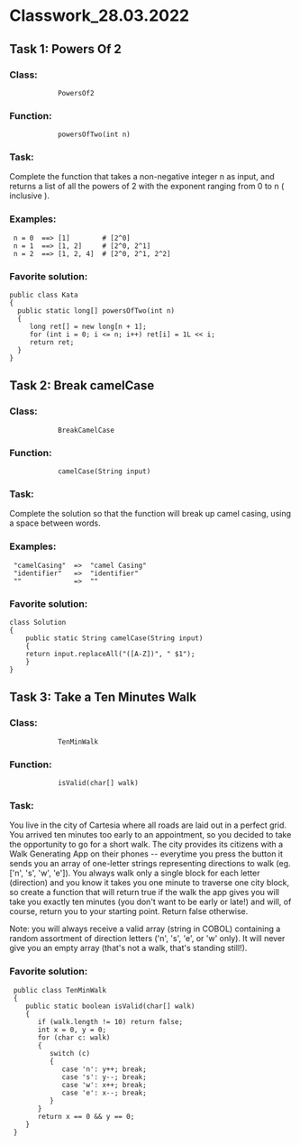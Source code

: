 # Classwork_28.03.2022

## **Task 1: Powers Of 2**

### **Class:** 
                PowersOf2
### **Function:**   
                powersOfTwo(int n) 

### **Task:**

Complete the function that takes a non-negative integer n as input, 
and returns a list of all the powers of 2 with the exponent ranging from 0 to n ( inclusive ).

### **Examples:**


     n = 0  ==> [1]        # [2^0]
     n = 1  ==> [1, 2]     # [2^0, 2^1]
     n = 2  ==> [1, 2, 4]  # [2^0, 2^1, 2^2]


### **Favorite solution:**


    public class Kata 
    {
      public static long[] powersOfTwo(int n) 
      {
         long ret[] = new long[n + 1];
         for (int i = 0; i <= n; i++) ret[i] = 1L << i;
         return ret;
      }
    }


## **Task 2: Break camelCase**

### **Class:** 
                BreakCamelCase
### **Function:**   
                camelCase(String input) 

### **Task:**

Complete the solution so that the function will break up camel casing, using a space between words.

### **Examples:**


     "camelCasing"  =>  "camel Casing"
     "identifier"   =>  "identifier"
     ""             =>  ""


### **Favorite solution:**


    class Solution 
    {
        public static String camelCase(String input) 
        {
        return input.replaceAll("([A-Z])", " $1");
        }
    }
    
    
## **Task 3: Take a Ten Minutes Walk**

### **Class:** 
                TenMinWalk 
### **Function:**   
                isValid(char[] walk)

### **Task:**

You live in the city of Cartesia where all roads are laid out in a perfect grid. You arrived ten minutes too early to an appointment, so you decided to take the opportunity to go for a short walk. The city provides its citizens with a Walk Generating App on their phones -- everytime you press the button it sends you an array of one-letter strings representing directions to walk (eg. ['n', 's', 'w', 'e']). You always walk only a single block for each letter (direction) and you know it takes you one minute to traverse one city block, so create a function that will return true if the walk the app gives you will take you exactly ten minutes (you don't want to be early or late!) and will, of course, return you to your starting point. Return false otherwise.

Note: you will always receive a valid array (string in COBOL) containing a random assortment of direction letters ('n', 's', 'e', or 'w' only). It will never give you an empty array (that's not a walk, that's standing still!).


### **Favorite solution:**



     public class TenMinWalk 
     {
        public static boolean isValid(char[] walk) 
        {
           if (walk.length != 10) return false;
           int x = 0, y = 0;
           for (char c: walk) 
           {
              switch (c) 
              {
                 case 'n': y++; break;
                 case 's': y--; break;
                 case 'w': x++; break;
                 case 'e': x--; break;
              }
           }
           return x == 0 && y == 0;
        }
     }


